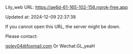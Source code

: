 Lily_web URL: https://ae6d-61-165-102-156.ngrok-free.app

Updated at: 2024-12-09 22:37:38

If you cannot open this URL, the server might be down.

Please contact: 

goley04@foxmail.com Or Wechat:GL_yeaH